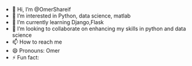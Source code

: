 - 👋 Hi, I’m @OmerShareif
- 👀 I’m interested in Python, data science, matlab
- 🌱 I’m currently learning Django,Flask
- 💞️ I’m looking to collaborate on enhancing my skills in python and data science
- 📫 How to reach me 
- 😄 Pronouns: Omer
- ⚡ Fun fact:

<!---
OmerShareif/OmerShareif is a ✨ special ✨ repository because its `README.md` (this file) appears on your GitHub profile.
You can click the Preview link to take a look at your changes.
--->
